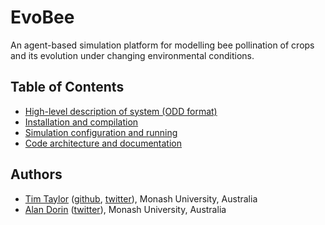 # EvoBee

An agent-based simulation platform for modelling bee pollination of crops and its evolution under changing environmental conditions.

## Table of Contents
- [High-level description of system (ODD format)](doc/markdown/evobee-odd.md)
- [Installation and compilation](doc/markdown/evobee-install.md)
- [Simulation configuration and running]()
- [Code architecture and documentation](doc/markdown/evobee-architecture.md)

## Authors
* [Tim Taylor](http://timt.co) ([github](https://github.com/tim-taylor), [twitter](https://twitter.com/drtimt)), Monash University, Australia
* [Alan Dorin](https://research.monash.edu/en/persons/alan-dorin) ([twitter](https://twitter.com/NRGBunny1)), Monash University, Australia
<!--stackedit_data:
eyJoaXN0b3J5IjpbLTI4NDEwNTI0NCwtOTk5OTU5NTU0LC0xNz
k4MDg2NjU4LC0xNDk4ODc5MzE3LC03OTUyMDgyNzgsLTExNTA1
MjkyMjVdfQ==
-->